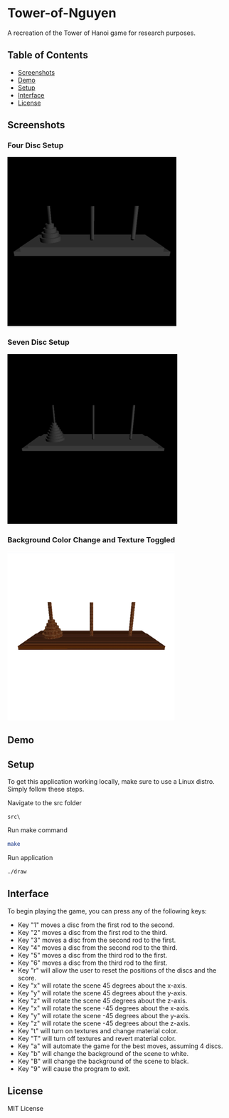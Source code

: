 # Tower-of-Nguyen

A recreation of the Tower of Hanoi game for research purposes.

## Table of Contents

- [Screenshots](#screenshots)
- [Demo](#demo)
- [Setup](#setup)
- [Interface](#interface)
- [License](#license)

## Screenshots

### Four Disc Setup

![four][four]

### Seven Disc Setup

![seven][seven]

### Background Color Change and Texture Toggled

![texture][texture]

[four]: public/assets/imgs/fourdisc.png
[seven]: public/assets/imgs/sevendisc.png
[texture]: public/assets/imgs/texturebackground.png

## Demo

## Setup

To get this application working locally, make sure to use a Linux distro. Simply follow these steps.

Navigate to the src folder

```
src\
```

Run make command

```sh
make
```

Run application

```sh
./draw
```

## Interface

To begin playing the game, you can press any of the following keys:

- Key "1" moves a disc from the first rod to the second.
- Key "2" moves a disc from the first rod to the third.
- Key "3" moves a disc from the second rod to the first.
- Key "4" moves a disc from the second rod to the third.
- Key "5" moves a disc from the third rod to the first.
- Key "6" moves a disc from the third rod to the first.
- Key "r" will allow the user to reset the positions of the discs and the score.
- Key "x" will rotate the scene 45 degrees about the x-axis.
- Key "y" will rotate the scene 45 degrees about the y-axis.
- Key "z" will rotate the scene 45 degrees about the z-axis.
- Key "x" will rotate the scene -45 degrees about the x-axis.
- Key "y" will rotate the scene -45 degrees about the y-axis.
- Key "z" will rotate the scene -45 degrees about the z-axis.
- Key "t" will turn on textures and change material color.
- Key "T" will turn off textures and revert material color.
- Key "a" will automate the game for the best moves, assuming 4 discs.
- Key "b" will change the background of the scene to white.
- Key "B" will change the background of the scene to black.
- Key "9" will cause the program to exit.

## License

MIT License
